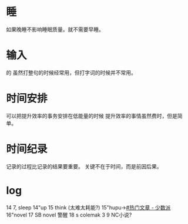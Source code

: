 # 睡
如果晚睡不影响睡眠质量。就不需要早睡。
# 输入
的 虽然打整句的时候经常用，但打字词的时候并不常用。
# 时间安排
可以把提升效率的事务安排在低能量的时候
提升效率的事情虽然费时，但是简单。
# 时间纪录
记录的过程比记录的结果要重要。
关键不在于时间，而是前因后果。

# log
14 7, sleep
14"up
15 think (太难太耗能?)
15"hupu→[#热门文章 - 少数派](https://sspai.com/tag/%E7%83%AD%E9%97%A8%E6%96%87%E7%AB%A0)
16"novel
17 SB novel 警醒
18 s colemak
3 9 NC小说?
